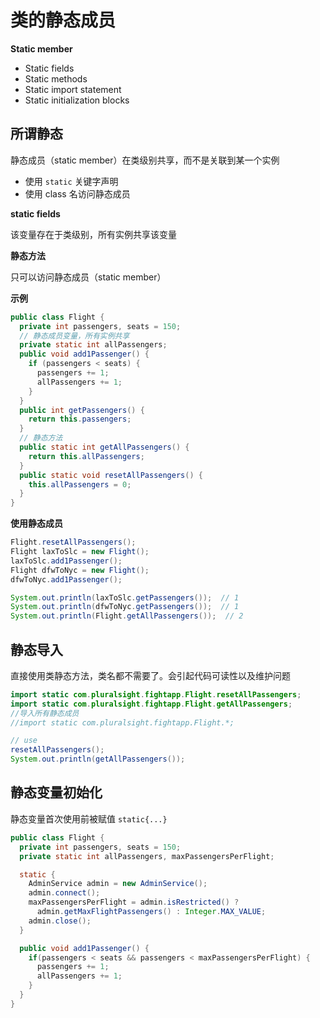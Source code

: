 # 类的静态成员


**Static member**

- Static fields
- Static methods
- Static import statement
- Static initialization blocks

## 所谓静态

静态成员（static member）在类级别共享，而不是关联到某一个实例

- 使用 `static` 关键字声明
- 使用 class 名访问静态成员


**static fields**

该变量存在于类级别，所有实例共享该变量


**静态方法**

只可以访问静态成员（static member）


**示例**

```java
public class Flight {
  private int passengers, seats = 150;
  // 静态成员变量，所有实例共享
  private static int allPassengers;
  public void add1Passenger() {
    if (passengers < seats) {
      passengers += 1;
      allPassengers += 1;
    }
  }
  public int getPassengers() {
    return this.passengers;
  }
  // 静态方法
  public static int getAllPassengers() {
    return this.allPassengers;
  }
  public static void resetAllPassengers() {
    this.allPassengers = 0;
  }
}
```

**使用静态成员**

```java
Flight.resetAllPassengers();
Flight laxToSlc = new Flight();
laxToSlc.add1Passenger();
Flight dfwToNyc = new Flight();
dfwToNyc.add1Passenger();

System.out.println(laxToSlc.getPassengers());  // 1
System.out.println(dfwToNyc.getPassengers());  // 1
System.out.println(Flight.getAllPassengers());  // 2
```

## 静态导入

直接使用类静态方法，类名都不需要了。会引起代码可读性以及维护问题

```java
import static com.pluralsight.fightapp.Flight.resetAllPassengers;
import static com.pluralsight.fightapp.Flight.getAllPassengers;
//导入所有静态成员
//import static com.pluralsight.fightapp.Flight.*;

// use
resetAllPassengers();
System.out.println(getAllPassengers());
```

## 静态变量初始化

静态变量首次使用前被赋值 `static{...}`

```java
public class Flight {
  private int passengers, seats = 150;
  private static int allPassengers, maxPassengersPerFlight;

  static {
    AdminService admin = new AdminService();
    admin.connect();
    maxPassengersPerFlight = admin.isRestricted() ?
      admin.getMaxFlightPassengers() : Integer.MAX_VALUE;
    admin.close();
  }

  public void add1Passenger() {
    if(passengers < seats && passengers < maxPassengersPerFlight) {
      passengers += 1;
      allPassengers += 1;
    }
  }
}
```
